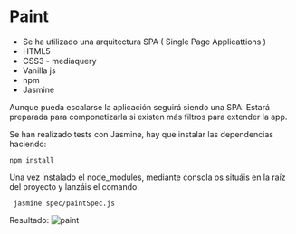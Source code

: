 # Paint

- Se ha utilizado una arquitectura SPA ( Single Page Applicattions )
- HTML5
- CSS3 - mediaquery
- Vanilla js
- npm 
- Jasmine 

Aunque pueda escalarse la aplicación seguirá siendo una SPA.
Estará preparada para componetizarla si existen más filtros para extender la app.

Se han realizado tests con Jasmine, hay que instalar las dependencias haciendo: 
```
npm install
```
Una vez instalado el node_modules, mediante consola os situáis en la raíz del proyecto y lanzáis el comando:

```
 jasmine spec/paintSpec.js
```

Resultado:
![paint](./assets/img/paint.jpg)
